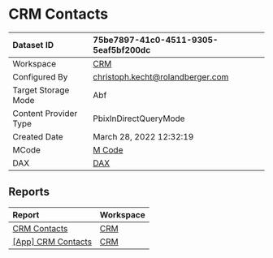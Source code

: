 



# CRM Contacts

|Dataset ID|75be7897-41c0-4511-9305-5eaf5bf200dc|
| :--- | :--- |
|Workspace|[CRM](../Workspaces/CRM.md)|
|Configured By|christoph.kecht@rolandberger.com|
|Target Storage Mode|Abf|
|Content Provider Type|PbixInDirectQueryMode|
|Created Date|March 28, 2022 12:32:19|
|MCode|[M Code](./CRM-Contacts/mcode.md)|
|DAX|[DAX](./CRM-Contacts/dax.md)|

## Reports

|Report|Workspace|
| :--- | :--- |
|[CRM Contacts](../Reports/CRM-Contacts.md)|[CRM](../Workspaces/CRM.md)|
|[[App] CRM Contacts](../Reports/[App]-CRM-Contacts.md)|[CRM](../Workspaces/CRM.md)|
